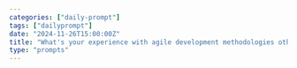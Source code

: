 ```yaml
---
categories: ["daily-prompt"]
tags: ["dailyprompt"]
date: "2024-11-26T15:00:00Z"
title: "What's your experience with agile development methodologies other than Scrum?"
type: "prompts"
---
```

